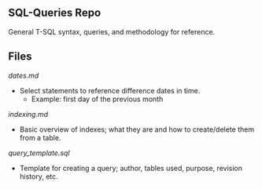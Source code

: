 ## SQL-Queries Repo
General T-SQL syntax, queries, and methodology for reference.

## Files
_dates.md_
* Select statements to reference difference dates in time.
  * Example: first day of the previous month

_indexing.md_
* Basic overview of indexes; what they are and how to create/delete them from a table.

_query_template.sql_
* Template for creating a query; author, tables used, purpose, revision history, etc.
